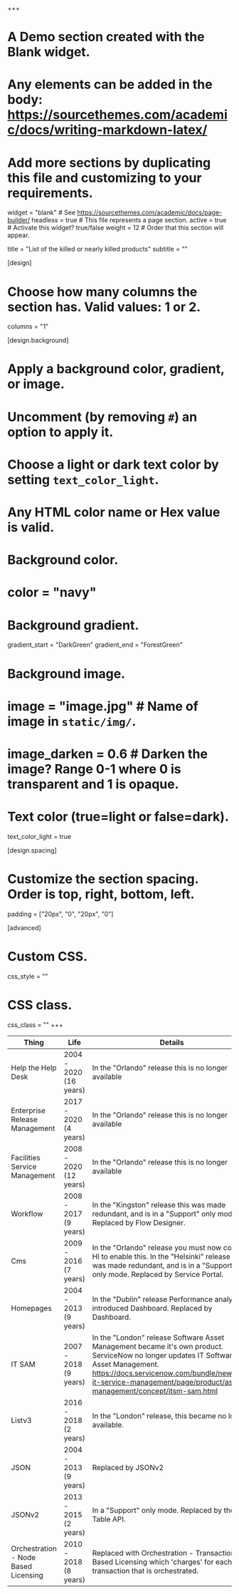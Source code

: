 +++
# A Demo section created with the Blank widget.
# Any elements can be added in the body: https://sourcethemes.com/academic/docs/writing-markdown-latex/
# Add more sections by duplicating this file and customizing to your requirements.

widget = "blank"  # See https://sourcethemes.com/academic/docs/page-builder/
headless = true  # This file represents a page section.
active = true  # Activate this widget? true/false
weight = 12 # Order that this section will appear.

title = "List of the killed or nearly killed products"
subtitle = ""

[design]
  # Choose how many columns the section has. Valid values: 1 or 2.
  columns = "1"

[design.background]
  # Apply a background color, gradient, or image.
  #   Uncomment (by removing `#`) an option to apply it.
  #   Choose a light or dark text color by setting `text_color_light`.
  #   Any HTML color name or Hex value is valid.

  # Background color.
  # color = "navy"
  
  # Background gradient.
  gradient_start = "DarkGreen"
  gradient_end = "ForestGreen"
  
  # Background image.
  # image = "image.jpg"  # Name of image in `static/img/`.
  # image_darken = 0.6  # Darken the image? Range 0-1 where 0 is transparent and 1 is opaque.

  # Text color (true=light or false=dark).
  text_color_light = true

[design.spacing]
  # Customize the section spacing. Order is top, right, bottom, left.
  padding = ["20px", "0", "20px", "0"]

[advanced]
 # Custom CSS. 
 css_style = ""
 
 # CSS class.
 css_class = ""
+++

Thing | Life | Details
----- | ---- | -------
Help the Help Desk                   | 2004 - 2020 (16 years) | In the "Orlando" release this is no longer available
Enterprise Release Management        | 2017 - 2020 (4 years)  | In the "Orlando" release this is no longer available
Facilities Service Management        | 2008 - 2020 (12 years) | In the "Orlando" release this is no longer available
Workflow                             | 2008 - 2017 (9 years)  | In the "Kingston" release this was made redundant, and is in a "Support" only mode. Replaced by Flow Designer.
Cms                                  | 2009 - 2016 (7 years)  | In the "Orlando" release you must now contact HI to enable this.  In the "Helsinki" release this was made redundant, and is in a "Support" only mode.  Replaced by Service Portal.
Homepages                            | 2004 - 2013 (9 years)  | In the "Dublin" release Performance analytics introduced Dashboard.  Replaced by Dashboard.
IT SAM                               | 2007 - 2018 (9 years)  | In the "London" release Software Asset Management became it's own product.  ServiceNow no longer updates IT Software Asset Management.  https://docs.servicenow.com/bundle/newyork-it-service-management/page/product/asset-management/concept/itsm-sam.html
Listv3                               | 2016 - 2018 (2 years)  | In the "London" release, this became no longer available.
JSON                                 | 2004 - 2013 (9 years)  | Replaced by JSONv2
JSONv2                               | 2013 - 2015 (2 years)  | In a "Support" only mode. Replaced by the Table API.
Orchestration - Node Based Licensing | 2010 - 2018 (8 years)  | Replaced with Orchestration - Transaction Based Licensing which 'charges' for each transaction that is orchestrated.
